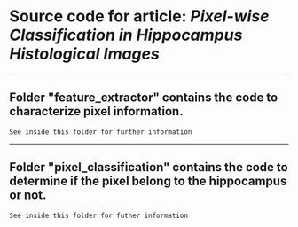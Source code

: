 # Source code for article: _Pixel-wise Classification in Hippocampus Histological Images_

---
## Folder "feature_extractor" contains the code to characterize pixel information. 
    See inside this folder for further information

---
## Folder "pixel_classification" contains the code to determine if the pixel belong to the hippocampus or not. 
    See inside this folder for futher information

